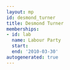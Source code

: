 ```yaml
---
layout: mp
id: desmond_turner
title: Desmond Turner
memberships:
- id: lab
  name: Labour Party
  start: 
  end: '2010-03-30'
autogenerated: true
---
```

